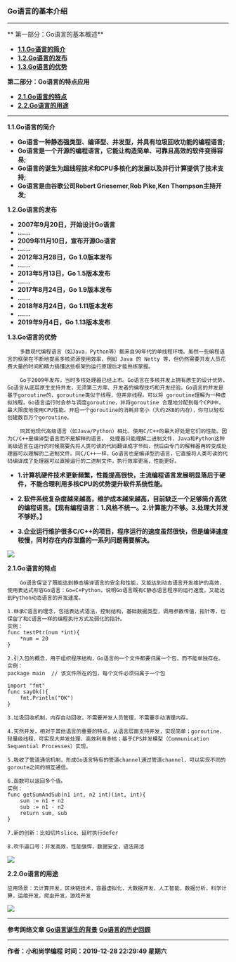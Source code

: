### Go语言的基本介绍

---
** 第一部分：Go语言的基本概述**
- **<a href="#1.1">1.1.Go语言的简介</a>**
- **<a href="#1.2">1.2.Go语言的发布</a>**
- **<a href="#1.3">1.3.Go语言的优势</a>**

**第二部分：Go语言的特点应用**
- **<a href="#2.1">2.1.Go语言的特点</a>**
- **<a href="#2.2">2.2.Go语言的用途</a>**

---
**<a id="1.1">1.1.Go语言的简介</a>**
- **Go语言一种静态强类型、编译型、并发型，并具有垃圾回收功能的编程语言;**
- **Go语言是一个开源的编程语言，它能让构造简单、可靠且高效的软件变得容易;**
- **Go语言的诞生为超线程技术和CPU多核化的发展以及并行计算提供了技术支持;**
- **Go语言是由谷歌公司Robert Griesemer,Rob Pike,Ken Thompson主持开发;**


**<a id="1.2">1.2.Go语言的发布</a>**
- **2007年9月20日，开始设计Go语言**
- **......**
- **2009年11月10日，宣布开源Go语言**
- **......**
- **2012年3月28日，Go 1.0版本发布**
- **......**
- **2013年5月13日，Go 1.5版本发布**
- **......**
- **2017年8月24日，Go 1.9版本发布**
- **......**
- **2018年8月24日，Go 1.11版本发布**
- **......**
- **2019年9月4日，Go 1.13版本发布**

**<a id="1.3">1.3.Go语言的优势</a>**

```
	多数现代编程语言（如Java，Python等）都来自90年代的单线程环境。虽然一些编程语言的框架在不断地提高多核资源使用效率，例如 Java 的 Netty 等，但仍然需要开发人员花费大量的时间和精力搞懂这些框架的运行原理后才能熟练掌握。
```
```
	Go于2009年发布，当时多核处理器已经上市。Go语言在多核并发上拥有原生的设计优势，Go语言从底层原生支持并发，无须第三方库、开发者的编程技巧和开发经验。Go语言的并发是基于goroutine的，goroutine类似于线程，但并非线程。可以将 goroutine理解为一种虚拟线程。Go语言运行时会参与调度goroutine，并将goroutine 合理地分配到每个CPU中，最大限度地使用CPU性能。开启一个goroutine的消耗非常小（大约2KB的内存），你可以轻松创建数百万个goroutine。
```
```
	同其他现代高级语言（如Java/Python）相比，使用C/C++的最大好处是它们的性能。因为C/C++是编译型语言而不是解释的语言。 处理器只能理解二进制文件，Java和Python这种高级语言在运行的时候需要先将人类可读的代码翻译成字节码，然后由专门的解释器再转变成处理器可以理解的二进制文件。同C/C++一样，Go语言也是编译型的语言，它直接将人类可读的代码编译成了处理器可以直接运行的二进制文件，执行效率更高，性能更好。
```

- **1.计算机硬件技术更新频繁，性能提高很快，主流编程语言发展明显落后于硬件，不能合理利用多核CPU的优势提升软件系统性能。**

- **2.软件系统复杂度越来越高，维护成本越来越高，目前缺乏一个足够简介高效的编程语言。【现有编程语言：1.风格不统一。2.计算能力不够。3.处理大并发不够好。】**

- **3.企业运行维护很多C/C++的项目，程序运行的速度虽然很快，但是编译速度较慢，同时存在内存泄露的一系列问题需要解决。**

![](https://www.showdoc.cc/server/api/common/visitfile/sign/9c2fb8857fc40a8a81fda78633634430?showdoc=.jpg)

**<a id="2.1">2.1.Go语言的特点</a>**
```
	Go语言保证了既能达到静态编译语言的安全和性能，又能达到动态语言开发维护的高效，使用表达式形容Go语言：Go=C+Python，说明Go语言既有C静态语言程序的运行速度，又能达到Python动态语言的开发速度。
```

```
1.继承C语言的理念，包括表达式语法，控制结构，基础数据类型，调用参数传值，指针等，也保留了和C语言一样的编程执行方式及弱化的指针。
实例：
func testPtr(num *int){
	*num = 20
}
```
```
2.引入包的概念，用于组织程序结构，Go语言的一个文件都要归属一个包，而不能单独存在。
实例：
package main  // 该文件所在的包，每个文件必须归属于一个包

import "fmt"
func sayOk(){
	fmt.Println("OK")
}
```
```
3.垃圾回收机制，内存自动回收，不需要开发人员管理，不需要手动清理内存。
```
```
4.天然并发，相对于其他语言的重要的特点，从语言层面支持并发，实现简单；goroutine，轻量级线程，可实现大并发处理，高效利用多核；基于CPS并发模型（Communication Sequential Processes）实现。
```
```
5.吸收了管道通信机制，形成Go语言特有的管道channel通过管道channel，可以实现不同的goroute之间的相互通信。
```
```
6.函数可以返回多个值。
实例：
func getSumAndSub(n1 int, n2 int)(int, int){
	sum := n1 + n2
	sub := n1 - n2
	return sum, sub
}
```
```
7.新的创新：比如切片slice、延时执行defer
```
```
8.吹牛逼口号：并发高效，性能强悍，数据安全，语法简洁
```
![](https://www.showdoc.cc/server/api/common/visitfile/sign/dee42daa9f2c330737275186d628491c?showdoc=.jpg)

**<a id="2.2">2.2.Go语言的用途</a>**
```
应用场景：云计算开发，区块链技术，容器虚拟化，⼤数据开发，人工智能，数据分析，科学计算，运维开发，爬虫开发，游戏开发
```
![](https://www.showdoc.cc/server/api/common/visitfile/sign/130c78484fc5b3831877dbb29d36e24a?showdoc=.jpg)

---
**参考网络文章**
[**Go语言诞生的背景**](https://www.liwenzhou.com/posts/Go/about_golang/)
[**Go语言的历史回顾**](https://www.infoq.cn/article/kX69fGExcjEeCzz6Crie)

---
**作者：小和尚学编程**
**时间：2019-12-28 22:29:49 星期六**